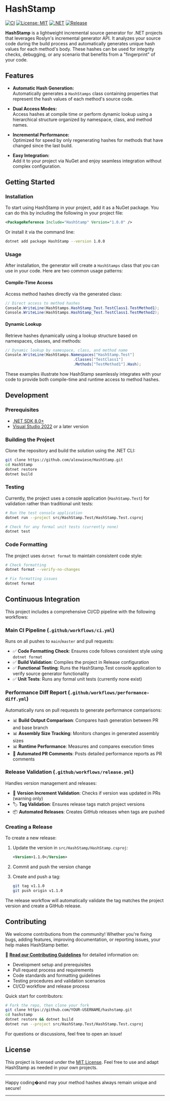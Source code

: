 # HashStamp

[![CI](https://github.com/alexwiese/hashstamp/actions/workflows/ci.yml/badge.svg)](https://github.com/alexwiese/hashstamp/actions/workflows/ci.yml)
[![License: MIT](https://img.shields.io/badge/License-MIT-yellow.svg)](https://opensource.org/licenses/MIT)
[![.NET](https://img.shields.io/badge/.NET-8.0-blue.svg)](https://dotnet.microsoft.com/download/dotnet/8.0)
[![Release](https://img.shields.io/github/v/release/alexwiese/hashstamp)](https://github.com/alexwiese/hashstamp/releases/latest)

**HashStamp** is a lightweight incremental source generator for .NET projects that leverages Roslyn's incremental generator API. It analyzes your source code during the build process and automatically generates unique hash values for each method's body. These hashes can be used for integrity checks, debugging, or any scenario that benefits from a "fingerprint" of your code.

## Features

- **Automatic Hash Generation:**  
  Automatically generates a `HashStamps` class containing properties that represent the hash values of each method's source code.

- **Dual Access Modes:**  
  Access hashes at compile time or perform dynamic lookup using a hierarchical structure organized by namespace, class, and method names.

- **Incremental Performance:**  
  Optimized for speed by only regenerating hashes for methods that have changed since the last build.

- **Easy Integration:**  
  Add it to your project via NuGet and enjoy seamless integration without complex configuration.

## Getting Started

### Installation

To start using HashStamp in your project, add it as a NuGet package. You can do this by including the following in your project file:

```xml
<PackageReference Include="HashStamp" Version="1.0.0" />
```

Or install it via the command line:

```bash
dotnet add package HashStamp --version 1.0.0
```

### Usage

After installation, the generator will create a `HashStamps` class that you can use in your code. Here are two common usage patterns:

#### Compile-Time Access

Access method hashes directly via the generated class:

```csharp
// Direct access to method hashes
Console.WriteLine(HashStamps.HashStamp_Test.TestClass1.TestMethod1);
Console.WriteLine(HashStamps.HashStamp_Test.TestClass1.TestMethod2);
```

#### Dynamic Lookup

Retrieve hashes dynamically using a lookup structure based on namespaces, classes, and methods:

```csharp
// Dynamic lookup by namespace, class, and method name
Console.WriteLine(HashStamps.Namespaces["HashStamp.Test"]
                              .Classes["TestClass1"]
                              .Methods["TestMethod1"].Hash);
```

These examples illustrate how HashStamp seamlessly integrates with your code to provide both compile-time and runtime access to method hashes.

## Development

### Prerequisites

- [.NET SDK 8.0+](https://dotnet.microsoft.com/download)
- [Visual Studio 2022](https://visualstudio.microsoft.com/) or a later version

### Building the Project

Clone the repository and build the solution using the .NET CLI:

```bash
git clone https://github.com/alexwiese/HashStamp.git
cd HashStamp
dotnet restore
dotnet build
```

### Testing

Currently, the project uses a console application (`HashStamp.Test`) for validation rather than traditional unit tests:

```bash
# Run the test console application
dotnet run --project src/HashStamp.Test/HashStamp.Test.csproj

# Check for any formal unit tests (currently none)
dotnet test
```

### Code Formatting

The project uses `dotnet format` to maintain consistent code style:

```bash
# Check formatting
dotnet format --verify-no-changes

# Fix formatting issues
dotnet format
```

## Continuous Integration

This project includes a comprehensive CI/CD pipeline with the following workflows:

### Main CI Pipeline (`.github/workflows/ci.yml`)

Runs on all pushes to `main`/`master` and pull requests:

- ✅ **Code Formatting Check**: Ensures code follows consistent style using `dotnet format`
- ✅ **Build Validation**: Compiles the project in Release configuration
- ✅ **Functional Testing**: Runs the HashStamp.Test console application to verify source generator functionality
- ✅ **Unit Tests**: Runs any formal unit tests (currently none exist)

### Performance Diff Report (`.github/workflows/performance-diff.yml`)

Automatically runs on pull requests to generate performance comparisons:

- 📊 **Build Output Comparison**: Compares hash generation between PR and base branch
- 📊 **Assembly Size Tracking**: Monitors changes in generated assembly sizes
- 📊 **Runtime Performance**: Measures and compares execution times
- 💬 **Automated PR Comments**: Posts detailed performance reports as PR comments

### Release Validation (`.github/workflows/release.yml`)

Handles version management and releases:

- 🔢 **Version Increment Validation**: Checks if version was updated in PRs (warning only)
- 🏷️ **Tag Validation**: Ensures release tags match project versions
- 📦 **Automated Releases**: Creates GitHub releases when tags are pushed

### Creating a Release

To create a new release:

1. Update the version in `src/HashStamp/HashStamp.csproj`:
   ```xml
   <Version>1.1.0</Version>
   ```

2. Commit and push the version change

3. Create and push a tag:
   ```bash
   git tag v1.1.0
   git push origin v1.1.0
   ```

The release workflow will automatically validate the tag matches the project version and create a GitHub release.

## Contributing

We welcome contributions from the community! Whether you're fixing bugs, adding features, improving documentation, or reporting issues, your help makes HashStamp better.

📖 **[Read our Contributing Guidelines](CONTRIBUTING.md)** for detailed information on:
- Development setup and prerequisites  
- Pull request process and requirements
- Code standards and formatting guidelines
- Testing procedures and validation scenarios
- CI/CD workflow and release process

Quick start for contributors:
```bash
# Fork the repo, then clone your fork
git clone https://github.com/YOUR-USERNAME/hashstamp.git
cd hashstamp
dotnet restore && dotnet build
dotnet run --project src/HashStamp.Test/HashStamp.Test.csproj
```

For questions or discussions, feel free to open an issue!

## License

This project is licensed under the [MIT License](LICENSE). Feel free to use and adapt HashStamp as needed in your own projects.

---

Happy coding�and may your method hashes always remain unique and secure!

---
